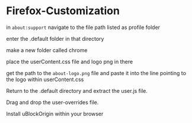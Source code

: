 # Firefox-Customization

in `about:support` navigate to the file path listed as profile folder

enter the .default folder in that directory

make a new folder called chrome

place the userContent.css file and logo png in there

get the path to the `about-logo.png` file and paste it into the line pointing to the logo within userContent.css

Return to the .default directory and extract the user.js file.

Drag and drop the user-overrides file.

Install uBlockOrigin within your browser
